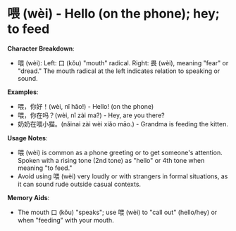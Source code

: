 # **喂 (wèi) - Hello (on the phone); hey; to feed**

**Character Breakdown**:  
- 喂 (wèi): Left: 口 (kǒu) "mouth" radical. Right: 畏 (wèi), meaning "fear" or "dread." The mouth radical at the left indicates relation to speaking or sound.

**Examples**:  
- 喂，你好！(wèi, nǐ hǎo!) - Hello! (on the phone)  
- 喂，你在吗？(wèi, nǐ zài ma?) - Hey, are you there?  
- 奶奶在喂小猫。(nǎinai zài wèi xiǎo māo.) - Grandma is feeding the kitten.

**Usage Notes**:  
- 喂 (wèi) is common as a phone greeting or to get someone's attention. Spoken with a rising tone (2nd tone) as "hello" or 4th tone when meaning "to feed."  
- Avoid using 喂 (wèi) very loudly or with strangers in formal situations, as it can sound rude outside casual contexts.

**Memory Aids**:  
- The mouth 口 (kǒu) "speaks"; use 喂 (wèi) to "call out" (hello/hey) or when "feeding" with your mouth.